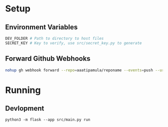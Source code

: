 # Setup

## Environment Variables

```sh
DEV_FOLDER # Path to directory to host files
SECRET_KEY # Key to verify, use src/secret_key.py to generate
```
## Forward Github Webhooks

```sh
nohup gh webhook forward --repo=aaatipamula/reponame --events=push --url=http://localhost:5000/webhooks &
```
# Running

## Devlopment

```
python3 -m flask --app src/main.py run
```
